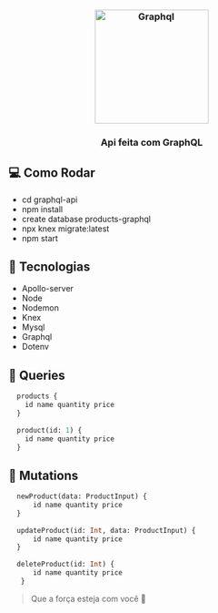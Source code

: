 <h3 align="center"><img src="https://user-images.githubusercontent.com/58083563/83713394-597f1b80-a5fe-11ea-8e6f-e5bca3ade2c3.png" alt="Graphql" width="200" />
</h3>

<h3 align="center">Api feita com GraphQL</h3>

## :computer: Como Rodar
- cd graphql-api
- npm install
- create database products-graphql
- npx knex migrate:latest
- npm start

## :hammer: Tecnologias
- Apollo-server
- Node
- Nodemon
- Knex
- Mysql
- Graphql
- Dotenv

## :book: Queries

```graphql
  products {
    id name quantity price
  }
  
  product(id: 1) {
    id name quantity price
  }
```

## :notebook: Mutations

```graphql
  newProduct(data: ProductInput) {
      id name quantity price
  }
  
  updateProduct(id: Int, data: ProductInput) {
      id name quantity price
  }
  
  deleteProduct(id: Int) {
      id name quantity price
   }
```

> Que a força esteja com você :muscle:
